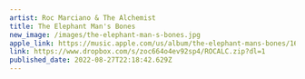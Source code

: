 ```yaml
---
artist: Roc Marciano & The Alchemist
title: The Elephant Man's Bones
new_image: /images/the-elephant-man-s-bones.jpg
apple_link: https://music.apple.com/us/album/the-elephant-mans-bones/1639220117
link: https://www.dropbox.com/s/zoc664o4ev92sp4/ROCALC.zip?dl=1
published_date: 2022-08-27T22:18:42.629Z
---
```

